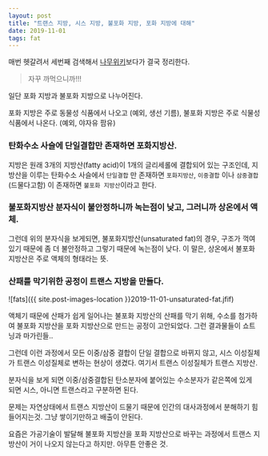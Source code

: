 ```yaml
---
layout: post
title: "트랜스 지방, 시스 지방, 불포화 지방, 포화 지방에 대해"
date: 2019-11-01
tags: fat
---
```


매번 헷갈려서 세번째 검색해서 [나무위키](https://namu.wiki/w/트랜스%20지방#toc)보다가 결국 정리한다.
> 자꾸 까먹으니까!!!

일단 포화 지방과 불포화 지방으로 나누어진다.

포화 지방은 주로 동물성 식품에서 나오고 (예외, 생선 기름), 불포화 지방은 주로 식물성 식품에서 나온다. (예외, 야자유 팜유)

### 탄화수소 사슬에 단일결합만 존재하면 포화지방산.

지방은 원래 3개의 지방산(fatty acid)이 1개의 글리세롤에 결합되어 있는 구조인데, 지방산을 이루는 탄화수소 사슬에서 `단일결합` 만 존재하면 `포화지방산`, `이중결합` 이나 `삼중결합` (드물다고함) 이 존재하면 `불포화 지방산`이라고 한다.

### 불포화지방산 분자식이 불안정하니까 녹는점이 낮고, 그러니까 상온에서 액체.
그런데 위의 분자식을 보게되면, 불포화지방산(unsaturated fat)의 경우, 구조가 꺽여있기 때문에 좀 더 불안정하고 그렇기 때문에 녹는점이 낮다. 이 말은, 상온에서 불포화 지방산은 주로 액체의 형태라는 뜻.

### 산패를 막기위한 공정이 트랜스 지방을 만들다.

![fats]({{ site.post-images-location }}2019-11-01-unsaturated-fat.jfif)

액체기 때문에 산패가 쉽게 일어나는 불포화 지방산의 산패를 막기 위해, 수소를 첨가하여 불포화 지방산을 포화 지방산으로 만드는 공정이 고안되었다. 그런 결과물들이 쇼트닝과 마가린들..

그런데 이런 과정에서 모든 이중/삼중 결합이 단일 결합으로 바뀌지 않고, 시스 이성질체가 트랜스 이성질체로 변하는 현상이 생겼다. 여기서 트랜스 이성질체가 트랜스 지방산.

분자식을 보게 되면 이중/삼중결합된 탄소분자에 붙어있는 수소분자가 같은쪽에 있게 되면 시스, 아니면 트랜스라고 구분하면 된다.

문제는 자연상태에서 트랜스 지방산이 드물기 때문에 인간의 대사과정에서 분해하기 힘들어지는것. 그냥 쌓이기만하고 배출이 안된다.

요즘은 가공기술이 발달해 불포화 지방산을 포화 지방산으로 바꾸는 과정에서 트랜스 지방산이 거이 나오지 않는다고 하지만. 아무튼 안좋은 것.
